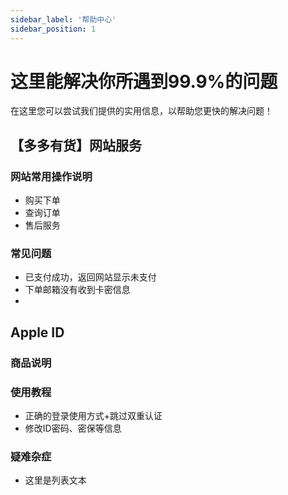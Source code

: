```yaml
---
sidebar_label: '帮助中心'
sidebar_position: 1
---
```


# 这里能解决你所遇到99.9%的问题

在这里您可以尝试我们提供的实用信息，以帮助您更快的解决问题！



## 【多多有货】网站服务

### 网站常用操作说明
 - 购买下单
 - 查询订单
 - 售后服务

### 常见问题

 - 已支付成功，返回网站显示未支付
 - 下单邮箱没有收到卡密信息
 - 


## Apple ID
### 商品说明
### 使用教程
 - 正确的登录使用方式+跳过双重认证
 - 修改ID密码、密保等信息
### 疑难杂症
 - 这里是列表文本

<!--stackedit_data:
eyJoaXN0b3J5IjpbLTIxMTA0NzE2NjMsLTgyMTY4ODg1LC0zMT
QwMjA3NTUsLTI5ODc2MTU0Myw0ODc0MDc4MzUsMTM2NzQ5ODYz
MF19
-->